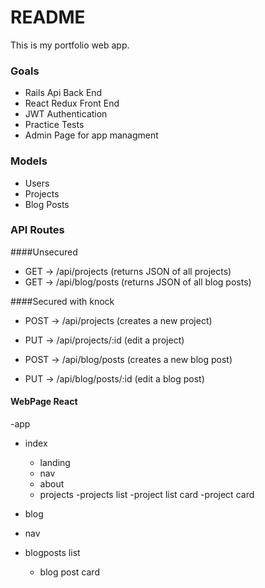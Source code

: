 # README

This is my portfolio web app.

### Goals
- Rails Api Back End
- React Redux Front End 
- JWT Authentication
- Practice Tests
- Admin Page for app managment

### Models 
- Users
- Projects
- Blog Posts

### API Routes

####Unsecured
- GET -> /api/projects (returns JSON of all projects)
- GET -> /api/blog/posts (returns JSON of all blog posts)

####Secured with knock
- POST -> /api/projects (creates a new project)
- PUT -> /api/projects/:id (edit a project)

- POST -> /api/blog/posts (creates a new blog post)
- PUT -> /api/blog/posts/:id (edit a blog post)

#### WebPage React
-app
  - index
    - landing
    - nav
    - about  
    - projects
      -projects list
      -project list card
      -project card

  - blog
  - nav
  - blogposts list
    - blog post card 